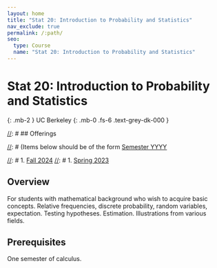```yaml
---
layout: home
title: "Stat 20: Introduction to Probability and Statistics"
nav_exclude: true
permalink: /:path/
seo:
  type: Course
  name: "Stat 20: Introduction to Probability and Statistics"
---
```


# Stat 20: Introduction to Probability and Statistics
{: .mb-2 }
UC Berkeley
{: .mb-0 .fs-6 .text-grey-dk-000 }


[//]: # ## Offerings

[//]: # (Items below should be of the form [Semester YYYY](semester-year)

[//]: # (Notably the paths should not have leading slashes in real sites.)

[//]: # 1. [Fall 2024](/fall-2024)
[//]: # 1. [Spring 2023](/spring-2023)

## Overview

For students with mathematical background who wish to acquire basic concepts. Relative frequencies, discrete probability, random variables, expectation. Testing hypotheses. Estimation. Illustrations from various fields. 

## Prerequisites

One semester of calculus. 
